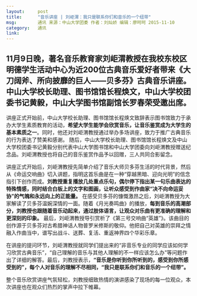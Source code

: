 ```yaml
---
layout:     post
title:      "音乐讲座 | 刘岠渭：我只是联系你们和音乐的一个纽带"
msg:		通讯 来源：中山大学团委 作者：刘灿娇 编辑：廖呵呵 2015-11-10
category:	通讯
link:		
---
```


11月9日晚，著名音乐教育家刘岠渭教授在我校东校区明德学生活动中心为近200位古典音乐爱好者带来《大刀阔斧、所向披靡的巨人——贝多芬》古典音乐讲座。中山大学校长助理、图书馆馆长程焕文，中山大学校团委书记黄毅，中山大学图书馆副馆长罗春荣受邀出席。
---
讲座正式开始前，中山大学校长助理、图书馆馆长程焕文致辞表示图书馆致力于承办大学生素质教育的活动，**希望大学生能学会欣赏音乐，让音乐鉴赏成为大学生的基本素质之一**。同时，他还对刘岠渭教授通过举办多场讲座，致力于推广古典音乐的行为表达了赞美和感谢。
随后，中山大学校长助理、图书馆馆长程焕文及中山大学校团委书记黄毅分别代表中山大学图书馆和中山大学团委向刘岠渭教授赠送纪念品。刘岠渭教授也将自己的音乐鉴赏作品予以回赠，三人共同合影留念。

讲座正式开始后，刘岠渭教授先简单介绍了音乐大师贝多芬生活的时代背景，然后从《命运交响曲》切入讲题，指明这首乐曲是在一种“穿越黑暗、迎向光明”的信念指引下创作而成。**刘教授重复播放几处重点乐句，偶尔停下指出某一句乐曲表达的特殊情感，同时结合白板上的文字和图画，让听众感受到作曲家“决不向命运妥协”的气魄和永远向上的正能量。**
在感受贝多芬的慷慨激昂之后，刘岠渭教授为大家解读了贝多芬温婉深情的一面。随着《月光奏鸣曲》的播放，**每到音乐的高潮部分，刘教授也跟随着音乐动起来，通过肢体语言，让观众对乐曲有更准确的理解和更深刻的印象。**
最后，刘岠渭教授导引赏析了《第三号交响曲“英雄”》。该曲目的创作源于贝多芬对古希腊神话人物普罗米修斯的敬仰。他把自己对英雄的崇拜之情融入作曲当中，谱写出战斗、送葬、复活、重返神界四个华彩乐章。

在讲座的提问环节，刘岠渭教授就同学们提出来的“非音乐专业的同学应该如何学习欣赏古典音乐”，“自己理解的音乐与其他人理解的不一样应该怎么办”等问题作出了详细的解答。最后，刘教授表示，**“音乐是你听到你所听到的，感受到你所感受到的”，每个人对音乐的理解不尽相同，“我只是联系你们和音乐的一个纽带”。**

整个音乐欣赏讲座气氛轻松，刘教授细致热情的演讲感染了现场的每一位观众，本次讲座也在观众们热烈的掌声中拉下帷幕。
